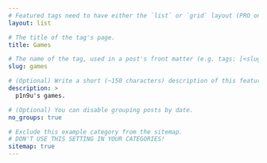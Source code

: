 ```yaml
---
# Featured tags need to have either the `list` or `grid` layout (PRO only).
layout: list

# The title of the tag's page.
title: Games

# The name of the tag, used in a post's front matter (e.g. tags: [<slug>]).
slug: games

# (Optional) Write a short (~150 characters) description of this featured tag.
description: >
  p1n9u's games.

# (Optional) You can disable grouping posts by date.
no_groups: true

# Exclude this example category from the sitemap.
# DON'T USE THIS SETTING IN YOUR CATEGORIES!
sitemap: true
---
```

